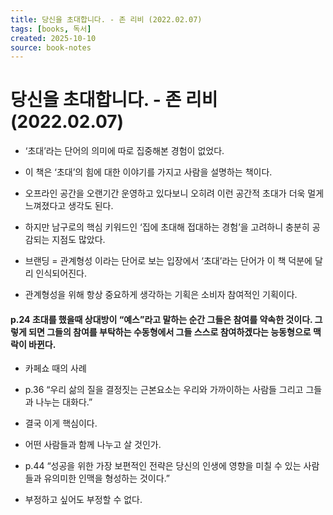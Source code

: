 ```yaml
---
title: 당신을 초대합니다. - 존 리비 (2022.02.07)
tags: [books, 독서]
created: 2025-10-10
source: book-notes
---
```


# 당신을 초대합니다. - 존 리비 (2022.02.07)



- ‘초대’라는 단어의 의미에 따로 집중해본 경험이 없었다.

- 이 책은 ‘초대’의 힘에 대한 이야기를 가지고 사람을 설명하는 책이다.

- 오프라인 공간을 오랜기간 운영하고 있다보니 오히려 이런 공간적 초대가 더욱 멀게 느껴졌다고 생각도 된다.

- 하지만 남구로의 핵심 키워드인 ‘집에 초대해 접대하는 경험’을 고려하니 충분히 공감되는 지점도 많았다.

- 브랜딩 = 관계형성 이라는 단어로 보는 입장에서 ‘초대’라는 단어가 이 책 덕분에 달리 인식되어진다.

- 관계형성을 위해 항상 중요하게 생각하는 기획은 소비자 참여적인 기획이다.


#### p.24 초대를 했을때 상대방이 “예스”라고 말하는 순간 그들은 참여를 약속한 것이다. 그렇게 되면 그들의 참여를 부탁하는 수동형에서 그들 스스로 참여하겠다는 능동형으로 맥락이 바뀐다.


- 카페쇼 때의 사례

- p.36 “우리 삶의 질을 결정짓는 근본요소는 우리와 가까이하는 사람들 그리고 그들과 나누는 대화다.”

- 결국 이게 핵심이다. 

- 어떤 사람들과 함께 나누고 살 것인가.

- p.44 “성공을 위한 가장 보편적인 전략은 당신의 인생에 영향을 미칠 수 있는 사람들과 유의미한 인맥을 형성하는 것이다.”

- 부정하고 싶어도 부정할 수 없다.


